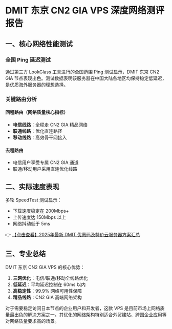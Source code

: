 # DMIT 东京 CN2 GIA VPS 深度网络测评报告

## 一、核心网络性能测试

### 全国 Ping 延迟测试
通过第三方 LookGlass 工具进行的全国范围 Ping 测试显示，DMIT 东京 CN2 GIA 节点表现出色。测试数据表明该服务器在中国大陆各地区均保持稳定低延迟，是优质海外服务器的理想选择。

### 关键路由分析
#### 回程路由（网络质量核心指标）
- **电信线路**：全程走 CN2 GIA 精品网络
- **联通线路**：优化直连路径
- **移动线路**：高效骨干网接入

#### 去程路由
- 电信用户享受专属 CN2 GIA 通道
- 联通/移动用户采用直连优化线路

## 二、实际速度表现
多轮 SpeedTest 测试显示：
- 下载速度稳定在 200Mbps+
- 上传速度达 150Mbps 以上
- 网络抖动低于 5ms

👉 [【点击查看】2025年最新 DMIT 优惠码及特价云服务器方案汇总](https://bit.ly/dmit_coupon)

## 三、专业总结
DMIT 东京 CN2 GIA VPS 的核心优势：
1. **三网优化**：电信/联通/移动全线路优化
2. **低延迟**：平均延迟控制在 60ms 以内
3. **高稳定性**：99.9% 网络可用性保障
4. **精品线路**：CN2 GIA 高端网络架构

对于需要稳定访问日本节点的企业用户和开发者，这款 VPS 是目前市场上网络质量最出色的解决方案之一。其优化的网络架构特别适合外贸建站、跨国企业应用等对网络质量要求高的场景。